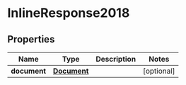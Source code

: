 
# InlineResponse2018

## Properties
Name | Type | Description | Notes
------------ | ------------- | ------------- | -------------
**document** | [**Document**](Document.md) |  |  [optional]



